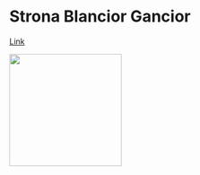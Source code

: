# Strona Blancior Gancior

[Link](https://blanciorgancior.pl)

<img src="https://blanciorgancior.pl/images/bgtlogo.png" height=200 />

